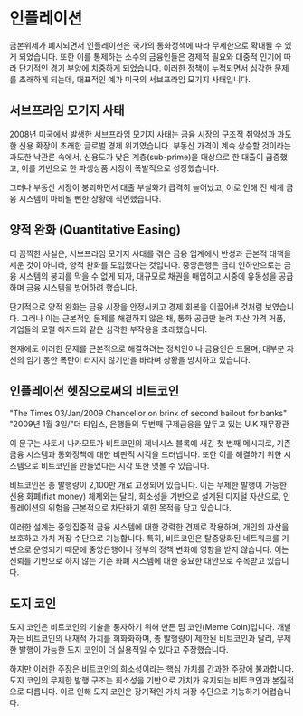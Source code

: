 # 인플레이션
금본위제가 폐지되면서 인플레이션은 국가의 통화정책에 따라 무제한으로 확대될 수 있게 되었습니다. 또한 이를 통제하는 소수의 금융인들은 경제적 필요와 대중적 인기에 따라 단기적인 경기 부양에 치중하게 되었습니다. 이러한 정책이 누적되면서 심각한 문제를 초래하게 되는데, 대표적인 예가 미국의 서브프라임 모기지 사태입니다.

## 서브프라임 모기지 사태
2008년 미국에서 발생한 서브프라임 모기지 사태는 금융 시장의 구조적 취약성과 과도한 신용 확장이 초래한 글로벌 경제 위기였습니다. 부동산 가격이 계속 상승할 것이라는 과도한 낙관론 속에서, 신용도가 낮은 계층(sub-prime)을 대상으로 한 대출이 급증했고, 이를 기반으로 한 파생상품 시장이 폭발적으로 성장했습니다.

그러나 부동산 시장이 붕괴하면서 대출 부실화가 급격히 늘어났고, 이로 인해 전 세계 금융 시스템이 마비될 뻔한 상황에 직면했습니다.

## 양적 완화 (Quantitative Easing)
더 끔찍한 사실은, 서브프라임 모기지 사태를 겪은 금융 업계에서 반성과 근본적 대책을 세운 것이 아니라, 양적 완화를 도입했다는 것입니다. 중앙은행은 금리 인하만으로는 금융 시스템의 붕괴를 막을 수 없게 되자, 대규모로 채권을 매입하고 시중에 유동성을 공급하며 금융 시스템을 방어하려 했습니다.

단기적으로 양적 완화는 금융 시장을 안정시키고 경제 회복을 이끌어낸 것처럼 보였습니다. 그러나 이는 근본적인 문제를 해결하지 않은 채, 통화 공급만 늘려 자산 가격 거품, 기업들의 모럴 해저드와 같은 심각한 부작용을 초래했습니다.

현재에도 이러한 문제를 근본적으로 해결하려는 정치인이나 금융인은 드물며, 대부분 자신의 임기 동안 폭탄이 터지지 않기만을 바라며 상황을 방치하고 있습니다.

## 인플레이션 헷징으로써의 비트코인
"The Times 03/Jan/2009 Chancellor on brink of second bailout for banks"
"2009년 1월 3일/"더 타임스, 은행들의 두번째 구제금융을 앞두고 있는 U.K 재무장관

이 문구는 사토시 나카모토가 비트코인의 제네시스 블록에 새긴 첫 번째 메시지로, 기존 금융 시스템과 통화정책에 대한 비판적 시각을 드러냅니다. 또한 이를 해결하기 위한 시스템으로 비트코인을 만들었다는 시각 또한 엿볼 수 있습니다.

비트코인은 총 발행량이 2,100만 개로 고정되어 있습니다. 이는 무제한 발행이 가능한 신용 화폐(fiat money) 체제와는 달리, 희소성을 기반으로 설계된 디지털 자산으로, 인플레이션의 위험을 근본적으로 차단하기 위한 목적을 담고 있습니다.

이러한 설계는 중앙집중적 금융 시스템에 대한 강력한 견제로 작용하며, 개인의 자산을 보호하고 가치 저장 수단으로 기능합니다. 특히, 비트코인은 탈중앙화된 네트워크를 기반으로 운영되기 때문에 중앙은행이나 정부의 정책 변화에 영향을 받지 않습니다. 이는 신뢰를 기반으로 하지 않는 기존 화폐 시스템에 대한 중요한 대안으로 주목받고 있습니다.

## 도지 코인
도지 코인은 비트코인의 기술을 풍자하기 위해 만든 밈 코인(Meme Coin)입니다. 개발자는 비트코인의 내재적 가치를 희화화하며, 총 발행량이 제한된 비트코인과 달리, 무제한 발행이 가능한 도지 코인이 더 실용적일 수 있다고 주장했습니다.

하지만 이러한 주장은 비트코인의 희소성이라는 핵심 가치를 간과한 주장에 불과합니다. 도지 코인의 무제한 발행 구조는 희소성을 기반으로 가치가 유지되는 비트코인과 본질적으로 다릅니다. 이로 인해 도지 코인은 장기적인 가치 저장 수단으로 기능하기 어렵습니다.